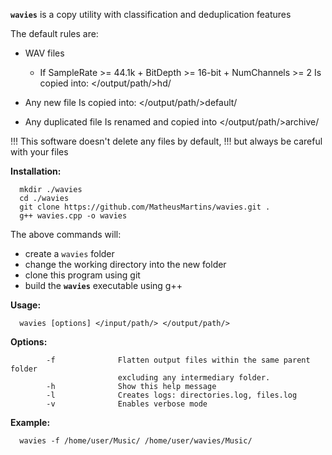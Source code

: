 **`wavies`** is a copy utility with classification and deduplication features


The default rules are:

- WAV files 
    - If SampleRate >= 44.1k + BitDepth >= 16-bit + NumChannels >= 2 
    Is copied into: </output/path/>hd/ 

- Any new file 
    Is copied into: </output/path/>default/ 

- Any duplicated file 
    Is renamed and copied into </output/path/>archive/
    
        
!!! This software doesn't delete any files by default,
!!! but always be careful with your files

**Installation:**
```
  mkdir ./wavies
  cd ./wavies
  git clone https://github.com/MatheusMartins/wavies.git .
  g++ wavies.cpp -o wavies
```
The above commands will:
- create a `wavies` folder
- change the working directory into the new folder
- clone this program using git
- build the **`wavies`** executable using g++

**Usage:**
```
  wavies [options] </input/path/> </output/path/>
```

**Options:**
```
        -f              Flatten output files within the same parent folder
                        excluding any intermediary folder.
        -h              Show this help message
        -l              Creates logs: directories.log, files.log
        -v              Enables verbose mode
```

**Example:**
```
  wavies -f /home/user/Music/ /home/user/wavies/Music/
```